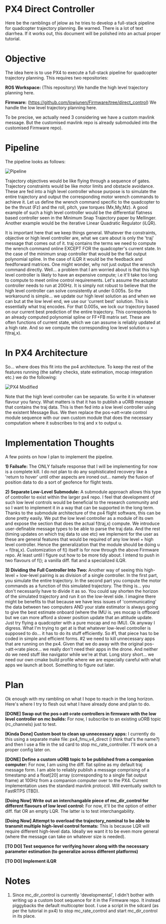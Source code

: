 PX4 Direct Controller
=====================

Here be the ramblings of jelow as he tries to develop a full-stack pipeline for quadcopter trajectory planning. Be warned. There is a lot of text diarrhea. If it works out, this document will be polished into an actual proper tutorial.

Objective
=========
The idea here is to use PX4 to execute a full-stack pipeline for quadcopter trajectory planning. This requires two
repositories:

**ROS Workspace:** (This repository) We handle the high level trajectory planning here.

**Firmware:** (https://github.com/lowjunen/Firmware/tree/direct_control) We handle the low level trajectory planning here.

To be precise, we actually need 3 considering we have a custom mavlink message. But the customised mavlink repo is already submoduled into the customised Firmware repo). 

Pipeline
========
The pipeline looks as follows:

![Pipeline](https://imgur.com/2Wzwax6.png)

Trajectory objectives would be like flying through a sequence of gates. Trajectory constraints would be like motor limits and obstacle avoidance. These are fed into a high level controller whose purpose is to simulate the entire trajectory and output the corresponding motor wrench commands to achieve it. Let us define the wrench command specific to the quadcopter to be the thrust (Fz) and the roll, pitch, yaw torques (Mx,My,Mz). A good example of such a high level controller would be the differential flatness based controller seen in the Minimum Snap Trajectory paper by Mellinger. Another example would be the iterative Linear Quadratic Regulator (iLQR).

It is important here that we keep things general. Whatever the constraints, objective or high level controller are, what we care about is only the 'traj' message that comes out of it. traj contains the terms we need to compute the wrench command online EXCEPT FOR the quadcopter's current state. In the case of the minimum snap controller that would be the flat output polynomial spline. In the case of iLQR it would be the feedback and feedforward matrices. One might wonder, why not just output the wrench command directly. Well... a problem that I am worried about is that this high level controller is likely to have an expensive compute; i.e it'll take too long to compute to meet online control requirements. Let's assume the actuator controller needs to run at 200Hz. It is simply not robust to believe that the high level controller can solve consistently at under 0.005s. So the workaround is simple... we update our high level solution as and when we can but at the low level end, we use our 'current best' solution. This is essentially what traj encodes. For that 0.005s, we lock our trajectory based on our current best prediction of the entire trajectory. This corresponds to an already computed polynomial spline or FF+FB matrix set. These are often functions of current state, which we can assume is reliably updated at a high rate. And so we compute the corresponding low level solution u = f(traj,x).

In PX4 Architecture
===================
So... where does this fit into the px4 architecture. To keep the rest of the features running (the safety checks, state estimation, mocap integration etc.) we do the following:

![PX4 Modified](https://imgur.com/OR8A2Dp.png)

Note that the high level controller can be separate. So write it in whatever flavour you fancy. What matters is that it has to publish a uORB message that contains the traj data. This is then fed into a low level controller using the existent Message Bus. We then replace the pos->att->rate control module sequence with our own custom module that does the necessary computation where it subscribes to traj and x to output u.

Implementation Thoughts
=======================
A few points on how I plan to implement the pipeline.

**1) Failsafe:** The ONLY failsafe response that I will be implementing for now is a complete kill. I do not plan to do any sophisticated recovery like a 'return to hover' until other aspects are ironed out... namely the fusion of position data to do a sort of geofence for flight tests.

**2) Separate Low-Level Submodule:** A submodule approach allows this type of controller to exist within the larger px4 repo. I feel that development of such low level controls would be beneficial to the research community and so I want to implement it in a way that can be supported in the long term. Thanks to the submodule architecture of the px4 flight software, this can be done pretty easily. We put the low level controller as a module of its own and expose the section that does the actual f(traj,x) compute. We introduce user-definable message types to be able to parse the traj data. And the rest (timing updates on which traj data to use etc) we implement for the user as these are general features that would be required of any low level + high level controller. Hence the generalization that the module should be doing u = f(traj,x). Customization of f() itself is for now through the above Firmware repo. At least until I figure out how to be more tidy about. I intend to push in two flavours of f(); a vanilla diff. flat and a specialized iLQR. 

**3) Dividing the Full Controller Into Two:** Another way of seeing this high-level + low-level pairing is as division of a single controller. In the first part, you simulate the entire trajectory. In the second part you compute the motor commands as a function of this simulated trajectory. The thing is... you don't necessarily have to divide it as so. You could say shorten the horizon of the simulated trajectory and run it on the low-level side. I imagine there might be benefits to that because we have less issues of 'communicating' the data between two computers AND your state estimator is always going to give the best estimate onboard (where the IMU is. yes mocap is offboard but we can more afford a slower position update that an attitude update. Just try flying a quadcopter with a pure mocap and no IMU). Ok anyway I digress. What I'm trying to get at is that whatever low-level controller is supposed to do... it has to do its stuff efficiently. So #1, that piece has to be coded in simple and efficient forms. #2 we need to kill unnecessary apps that are running on the px4. Given that we do away with the original pos->att->rate piece... we really don't need their apps in the drone. And neither do we need stuff like navigator while we're at that. Long story short... we need our own cmake build profile where we are especially careful with what apps we launch at boot. Something to figure out later.

Plan
====
Ok enough with my rambling on what I hope to reach in the long horizon. Here's where I try to flesh out what I have already done and plan to do.

**[DONE] Swap out the pos->att->rate controllers in firmware with the low level controller on mc builds:** For now, I subscribe to an existing uORB topic (rc_channels) just to test.

**[Kinda Done] Custom boot to clean up unnecessary apps:** I currently do this using a separate make file: px4_fmu_v4_direct (i think that's the name?) and then I use a file in the sd card to stop mc_rate_controller. I'll work on a proper config later on.

**[DONE] Define a custom uORB topic to be published from a companion computer:** For now, I am using the diff. flat spline as my default traj message form. I am able to reliably publish a message comprising of a timestamp and a float[20] array (corresponding to a single flat output frame) at 100Hz from a companion computer over to the PX4. Current implementation uses the standard mavlink protocol. Will eventually switch to FastRTPS (TBD).

**[Doing Now] Write out an interchangable piece of mc_dir_control for different flavours of low level control:** For now, it'll be the option of either diff. flat OR an empty LQR. The latter is to test interchangability.

**[Doing Now] Attempt to overload the trajectory_nominal to be able to transmit multiple high-level control formats:** This is because LQR will require different high-level data. Ideally we want it to be even more general (where the message can take on whatever size is needed).

**[TO DO] Test sequence for verifying hover along with the necessary parameter estimation (to generalize across different platforms)**

**[TO DO] Implement iLQR**

Notes
=====
1) Since mc_dir_control is currently 'developmental', I didn't bother with writing up a custom boot sequence for it in the Firmware repo. It instead piggybacks the default multicopter boot. I use a script in the sdcard (as per the tutorial in px4) to stop mc_rate_control and start mc_dir_control in its place.
